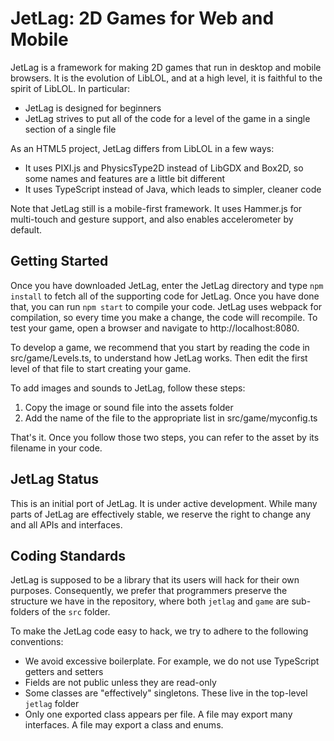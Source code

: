 # JetLag: 2D Games for Web and Mobile

JetLag is a framework for making 2D games that run in desktop and mobile
browsers.  It is the evolution of LibLOL, and at a high level, it is faithful to
the spirit of LibLOL.  In particular:
* JetLag is designed for beginners
* JetLag strives to put all of the code for a level of the game in a single 
  section of a single file

As an HTML5 project, JetLag differs from LibLOL in a few ways:
* It uses PIXI.js and PhysicsType2D instead of LibGDX and Box2D, so some names 
  and features are a little bit different
* It uses TypeScript instead of Java, which leads to simpler, cleaner code

Note that JetLag still is a mobile-first framework.  It uses Hammer.js for 
multi-touch and gesture support, and also enables accelerometer by default.

## Getting Started
Once you have downloaded JetLag, enter the JetLag directory and type `npm
install` to fetch all of the supporting code for JetLag.  Once you have done
that, you can run `npm start` to compile your code.  JetLag uses webpack for
compilation, so every time you make a change, the code will recompile.  To test
your game, open a browser and navigate to http://localhost:8080.

To develop a game, we recommend that you start by reading the code in
src/game/Levels.ts, to understand how JetLag works.  Then edit the first level
of that file to start creating your game.

To add images and sounds to JetLag, follow these steps:
1. Copy the image or sound file into the assets folder
2. Add the name of the file to the appropriate list in src/game/myconfig.ts

That's it.  Once you follow those two steps, you can refer to the asset by its 
filename in your code.

## JetLag Status
This is an initial port of JetLag.  It is under active development.  While many 
parts of JetLag are effectively stable, we reserve the right to change any and
all APIs and interfaces.

## Coding Standards
JetLag is supposed to be a library that its users will hack for their own
purposes.  Consequently, we prefer that programmers preserve the structure we
have in the repository, where both `jetlag` and `game` are sub-folders of the
`src` folder.

To make the JetLag code easy to hack, we try to adhere to the following
conventions:
- We avoid excessive boilerplate.  For example, we do not use TypeScript getters
  and setters
- Fields are not public unless they are read-only
- Some classes are "effectively" singletons.  These live in the top-level
  `jetlag` folder
- Only one exported class appears per file.  A file may export many interfaces.
  A file may export a class and enums.